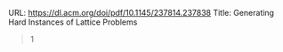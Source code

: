 URL: https://dl.acm.org/doi/pdf/10.1145/237814.237838
Title: Generating Hard Instances of Lattice Problems

> 1
